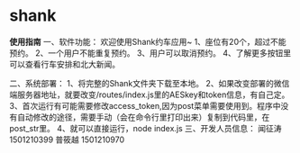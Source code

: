 # shank

******使用指南******
一、软件功能：
欢迎使用Shank约车应用~
1、座位有20个，超过不能预约。
2、一个用户不能重复预约。
3、用户可以取消预约。
4、了解更多按钮里可以查看行车安排和北大新闻。

二、系统部署：
1、将完整的Shank文件夹下载至本地。
2、如果改变部署的微信端服务器地址，就要改变/routes/index.js里的AESkey和token信息，有自己定。
3、首次运行有可能需要修改access_token,因为post菜单需要使用到。程序中没有自动修改的途径，需要手动（会在命令行里打印出来）复制到代码里，在post_str里。
4、就可以直接运行，node index.js
三、开发人员信息：
闻征涛 1501210399
普筱越 1501210970
